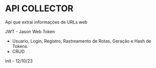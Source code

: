 # API COLLECTOR

Api que extrai informações de URLs web


JWT - Jason Web Token

 - Usuario, Login, Registro, Rastreamento de Rotas, Geração e Hash de Tokens.
 - CRUD
 
 
 
 init - 12/10/23
